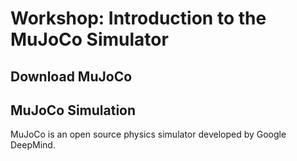 # Workshop: Introduction to the MuJoCo Simulator

## Download MuJoCo

## MuJoCo Simulation

MuJoCo is an open source physics simulator developed by Google DeepMind.

